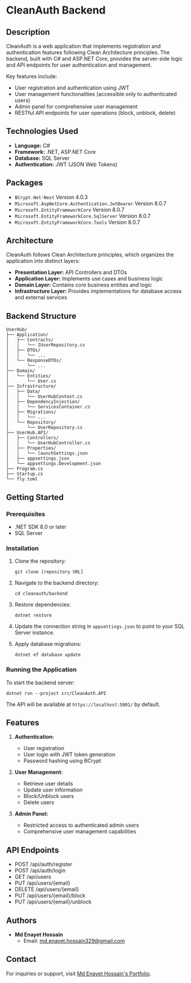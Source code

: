 # CleanAuth Backend

## Description
CleanAuth is a web application that implements registration and authentication features following Clean Architecture principles. The backend, built with C# and ASP.NET Core, provides the server-side logic and API endpoints for user authentication and management.

Key features include:
- User registration and authentication using JWT
- User management functionalities (accessible only to authenticated users)
- Admin panel for comprehensive user management
- RESTful API endpoints for user operations (block, unblock, delete)

## Technologies Used
- **Language:** C#
- **Framework:** .NET, ASP.NET Core
- **Database:** SQL Server
- **Authentication:** JWT (JSON Web Tokens)

## Packages
- `BCrypt.Net-Next` Version 4.0.3
- `Microsoft.AspNetCore.Authentication.JwtBearer` Version 8.0.7
- `Microsoft.EntityFrameworkCore` Version 8.0.7
- `Microsoft.EntityFrameworkCore.SqlServer` Version 8.0.7
- `Microsoft.EntityFrameworkCore.Tools` Version 8.0.7

## Architecture
CleanAuth follows Clean Architecture principles, which organizes the application into distinct layers:

- **Presentation Layer:** API Controllers and DTOs
- **Application Layer:** Implements use cases and business logic
- **Domain Layer:** Contains core business entities and logic
- **Infrastructure Layer:** Provides implementations for database access and external services

## Backend Structure
```
UserHub/
├── Application/
│   ├── Contracts/
│   │   └── IUserRepository.cs
│   ├── DTOs/
│   │   └── ...
│   └── ResponseDTOs/
│       └── ...
├── Domain/
│   └── Entities/
│       └── User.cs
├── Infrastructure/
│   ├── Data/
│   │   └── UserHubContext.cs
│   ├── DependencyInjection/
│   │   └── ServicesContainer.cs
│   ├── Migrations/
│   │   └── ...
│   └── Repository/
│       └── UserRepository.cs
├── UserHub.API/
│   ├── Controllers/
│   │   └── UserHubController.cs
│   ├── Properties/
│   │   └── launchSettings.json
│   ├── appsettings.json
│   └── appsettings.Development.json
├── Program.cs
├── Startup.cs
└── fly.toml

```

## Getting Started

### Prerequisites
- .NET SDK 8.0 or later
- SQL Server

### Installation
1. Clone the repository:
   ```
   git clone [repository URL]
   ```
2. Navigate to the backend directory:
   ```
   cd cleanauth/backend
   ```
3. Restore dependencies:
   ```
   dotnet restore
   ```
4. Update the connection string in `appsettings.json` to point to your SQL Server instance.

5. Apply database migrations:
   ```
   dotnet ef database update
   ```

### Running the Application
To start the backend server:
```
dotnet run --project src/CleanAuth.API
```

The API will be available at `https://localhost:5001/` by default.

## Features
1. **Authentication:**
   - User registration
   - User login with JWT token generation
   - Password hashing using BCrypt

2. **User Management:**
   - Retrieve user details
   - Update user information
   - Block/Unblock users
   - Delete users

3. **Admin Panel:**
   - Restricted access to authenticated admin users
   - Comprehensive user management capabilities

## API Endpoints
- POST /api/auth/register
- POST /api/auth/login
- GET /api/users
- PUT /api/users/{email}
- DELETE /api/users/{email}
- PUT /api/users/{email}/block
- PUT /api/users/{email}/unblock

## Authors
- **Md Enayet Hossain**
  - Email: md.enayet.hossain329@gmail.com

## Contact
For inquiries or support, visit [Md Enayet Hossain's Portfolio](https://portfolio-enayet-hossain.vercel.app/home).
